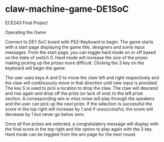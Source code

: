 # claw-machine-game-DE1SoC
ECE243 Final Project

Operating the Game

Connect to DE1-SoC board with PS2-Keyboard to begin. The game starts with a start page displaying the game title, designers and some input messages.
From the start page, you can toggle hard mode on or off based on the state of switch 0. Hard mode will increase the size of the prizes making picking up the prizes more difficult.
Clicking the 3 key on the keyboard will begin the game.

The user uses keys A and D to move the claw left and right respectively and the claw will continuously move in that direction until new input is provided.
The key S is used to pick a location to drop the claw.
The claw will descend and rise again and drop off the prize (or lack of one) to the left prize section.
A corresponding win or miss noise will play through the speakers and the user can pick up the next prize.
If the selection is successful the score in the top right will increase by 1 and if unsuccessful, the score will decrease by 1 but never go below zero.

Once all five prizes are selected, a congratulatory message will display with the final score in the top right and the option to play again with the 3 key.
Hard mode can be toggled from the win page for the next round.
